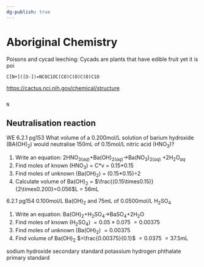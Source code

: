 ```yaml
---
dg-publish: true
---
```


# Aboriginal Chemistry
Poisons and cycad leeching:
Cycads are plants that have edible fruit yet it is poi
```smiles
C[N+]([O-])=NCOC1OC(CO)C(O)C(O)C1O
```

https://cactus.nci.nih.gov/chemical/structure
```smiles

```
```smiles
N
```



## Neutralisation reaction
WE 6.2.1 pg153
What volume of a 0.200mol/L solution of barium hydroxide (BA(OH)$_2$) would neutralise 150mL of 0.15mol/L nitric acid (HNO$_3$)?
1. Write an equation:
$2$HNO$_{3(aq)}$+Ba(OH)$_{2(aq)}\rightarrow$Ba(NO$_3$)$_{2(aq)}$ +$2$H$_2$O$_{aq}$
2. Find moles of known (HNO$_3$) = C\*v = 0.15\*0.15
3. Find moles of unknown (Ba(OH)$_2$) = (0.15\*0.15)÷2
4. Calculate volume of Ba(OH)$_2$ = $\frac{(0.15\times0.15)}{2\times0.200}=0.056$L = 56mL

6.2.1 pg154
0.100mol/L Ba(OH)$_2$ and 75mL of 0.0500mol/L H$_2$SO$_4$
1. Write an equation:
Ba(OH)$_2$+H$_2$SO$_4\rightarrow$BaSO$_4$+$2$H$_2$O
2. Find moles of known (H$_2$SO$_4$)
$=0.05\times0.075$
$=0.00375$
3. Find moles of unknown (Ba(OH)$_2$)
$=0.00375$
4. Find volume of Ba(OH)$_2$
$=\frac{0.00375}{0.1}$
$=0.0375$
$=37.5$mL

sodium hydroxide secondary standard
potassium hydrogen phthalate primary standard